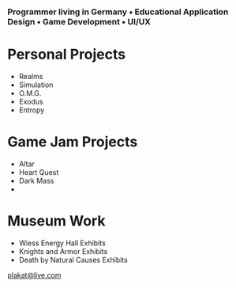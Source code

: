 ### Programmer living in Germany • Educational Application Design • Game Development • UI/UX 

# Personal Projects
- Realms
 - Simulation
- O.M.G.
- Exodus
- Entropy

# Game Jam Projects
- Altar
- Heart Quest
- Dark Mass
- 

# Museum Work
- Wiess Energy Hall Exhibits
- Knights and Armor Exhibits
- Death by Natural Causes Exhibits

[plakat@live.com](mailto:plakat@live.com)
